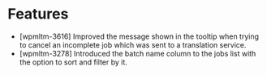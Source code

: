 # Features
* [wpmltm-3616] Improved the message shown in the tooltip when trying to cancel an incomplete job which was sent to a translation service.
* [wpmltm-3278] Introduced the batch name column to the jobs list with the option to sort and filter by it.